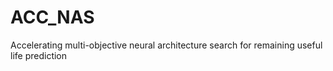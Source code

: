 # ACC_NAS
Accelerating multi-objective neural architecture search for remaining useful life prediction
